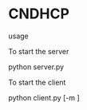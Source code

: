 # CNDHCP
usage

To start the server

python server.py

To start the client

python client.py [-m <IP>]
